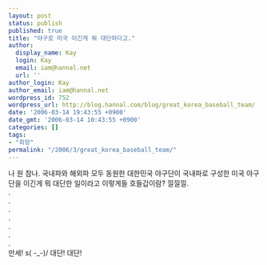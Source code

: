 ```yaml
---
layout: post
status: publish
published: true
title: "야구로 미국 이긴게 뭐 대단하다고."
author:
  display_name: Kay
  login: Kay
  email: iam@hannal.net
  url: ''
author_login: Kay
author_email: iam@hannal.net
wordpress_id: 752
wordpress_url: http://blog.hannal.com/blog/great_korea_baseball_team/
date: '2006-03-14 19:43:55 +0900'
date_gmt: '2006-03-14 10:43:55 +0900'
categories: []
tags:
- "희망"
permalink: "/2006/3/great_korea_baseball_team/"
---
```

<p>나 원 참나. 국내파와 해외파 모두 동원한 대한민국 야구단이 국내파로 구성한 미국 야구단을 이긴게 뭐 대단한 일이라고 이렇게들 호들갑이람? 낄낄낄.<br />
.<br />
.<br />
.<br />
.<br />
.<br />
.<br />
.<br />
만세! s( -_-)/ 대단! 대단!</p>
